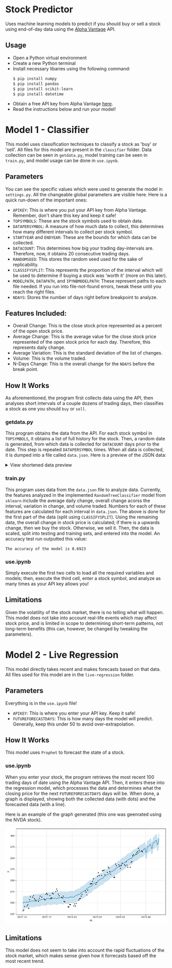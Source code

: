 # Stock Predictor
Uses machine learning models to predict if you should buy or sell a stock using end-of-day data using the [Alpha Vantage](https://www.alphavantage.co/) API.

## Usage
- Open a Python virtual environment
- Create a new Python terminal
- Install necessary libaries using the following command:
    ```
    $ pip install numpy
    $ pip install pandas
    $ pip install scikit-learn
    $ pip install datetime
    ```
- Obtain a free API key from Alpha Vantage [here](https://www.alphavantage.co/support/#api-key).
- Read the instructions below and run your model!

# Model 1 - Classifier
This model uses classification techniques to classify a stock as 'buy' or 'sell'. All files for this model are present in the `classifier` folder. Data collection can be seen in `getdata.py`, model training can be seen in `train.py`, and model usage can be done in `use.ipynb`.

## Parameters
You can see the specific values which were used to generate the model in `settings.py`. All the changeable global parameters are visible here. Here is a quick run-down of the important ones:
- `APIKEY`: This is where you put your API key from Alpha Vantage. Remember, don't share this key and keep it safe!
- `TOPSYMBOLS`: These are the stock symbols used to obtain data.
- `DATAPERSYMBOL`: A measure of how much data to collect, this determines how many different intervals to collect per stock symbol.
- `STARTYEAR` and `ENDYEAR`: These are the bounds for which data can be collected. 
- `DATACOUNT`: This determines how big your trading day-intervals are. Therefore, now, it obtains 20 consecutive trading days.
- `RANDOMSEED`: This stores the random seed used for the sake of replicability.
- `CLASSIFYSPLIT`: This represents the proportion of the interval which will be used to determine if buying a stock was 'worth it' (more on this later).
- `MODELPATH`, `DATAPATH`, and `IPYNBMODELPATH`: These represent paths to each file needed. If you run into file-not-found errors, tweak these until you reach the right files.
- `NDAYS`: Stores the number of days right before breakpoint to analyze.

## Features Included:
- Overall Change: This is the close stock price represented as a percent of the open stock price.
- Average Change: This is the average value for the close stock price represented of the open stock price for each day. Therefore, this represents daily change.
- Average Variation: This is the standard deviation of the list of changes.
- Volume: This is the volume traded.
- N-Days Change: This is the overall change for the `NDAYS` before the break point.

## How It Works
As aforementioned, the program first collects data using the API, then analyses short intervals of a couple dozens of trading days, then classifies a stock as one you should `buy` or `sell`.

### getdata.py
This program obtains the data from the API. For each stock symbol in `TOPSYMBOLS`, it obtains a list of full history for the stock. Then, a random date is generated, from which data is collected for `DATACOUNT` days prior to the date. This step is repeated `DATAPERSYMBOL` times. When all data is collected, it is dumped into a file called `data.json`. Here is a preview of the JSON data:

<details>
<summary>View shortened data preview</summary>

```json
{
    "AAPL": {
        "0": {
            "2021-01-13": {
                "1. open": "128.76",
                "2. high": "131.45",
                "3. low": "128.49",
                "4. close": "130.89",
                "5. adjusted close": "128.977899445506",
                "6. volume": "88636831",
                "7. dividend amount": "0.0000",
                "8. split coefficient": "1.0"
            },
            "2021-01-14": {
                "1. open": "130.8",
                "2. high": "131.0",
                "3. low": "128.76",
                "4. close": "128.91",
                "5. adjusted close": "127.026824184584",
                "6. volume": "90221755",
                "7. dividend amount": "0.0000",
                "8. split coefficient": "1.0"
            }
        },
        "1": {
            "2020-09-30": {
                "1. open": "113.79",
                "2. high": "117.26",
                "3. low": "113.62",
                "4. close": "115.81",
                "5. adjusted close": "113.921431150184",
                "6. volume": "142675184",
                "7. dividend amount": "0.0000",
                "8. split coefficient": "1.0"
            },
            "2020-10-01": {
                "1. open": "117.64",
                "2. high": "117.72",
                "3. low": "115.83",
                "4. close": "116.79",
                "5. adjusted close": "114.885449823244",
                "6. volume": "116120440",
                "7. dividend amount": "0.0000",
                "8. split coefficient": "1.0"
            }
        }
    }
    "MSFT": {
        "0": {
            "2018-01-16": {
                "1. open": "90.1",
                "2. high": "90.79",
                "3. low": "88.01",
                "4. close": "88.35",
                "5. adjusted close": "82.9724385309091",
                "6. volume": "35945428",
                "7. dividend amount": "0.0000",
                "8. split coefficient": "1.0"
            },
            "2018-01-17": {
                "1. open": "89.08",
                "2. high": "90.28",
                "3. low": "88.75",
                "4. close": "90.14",
                "5. adjusted close": "84.6534873704148",
                "6. volume": "24659472",
                "7. dividend amount": "0.0000",
                "8. split coefficient": "1.0"
            }
        }
    }
}
```
</details>

### train.py
This program uses data from the `data.json` file to analyze data. Currently, the features analyzed in the implemented `RandomTreeClassifier` model from `sklearn` include the average daily change, overall change acorss the interval, variation in change, and volume traded. Numbers for each of these features are calculated for each interval in `data.json`. The above is done for the first part of the data (split using `CLASSIFYSPLIT`). Using the remaining data, the overall change in stock price is calculated; if there is a upwards change, then we buy the stock. Otherwise, we sell it. Then, the data is scaled, split into testing and training sets, and entered into the model. An accuracy test run outputted this value: 

```
The accuracy of the model is 0.6923
```

### use.ipynb
Simply execute the first two cells to load all the required variables and models; then, execute the third cell, enter a stock symbol, and analyze as many times as your API key allows you!

## Limitations
Given the volatility of the stock market, there is no telling what will happen. This model does not take into account real-life events which may affect stock price, and is limited in scope to determining short-term patterns, not long-term benefits (this can, however, be changed by tweaking the parameters).

# Model 2 - Live Regression
This model directly takes recent and makes forecasts based on that data. All files used for this model are in the `live-regression` folder.

## Parameters
Everything is in the `use.ipynb` file!
- `APIKEY`: This is where you enter your API key. Keep it safe!
- `FUTUREFORECASTDAYS`: This is how many days the model will predict. Generally, keep this under 50 to avoid over-extrapolation.

## How It Works

This model uses `Prophet` to forecast the state of a stock.

### use.ipynb

When you enter your stock, the program retrieves the most recent 100 trading days of date using the Alpha Vantage API. Then, it enters these into the regression model, which processes the data and determines what the closing price for the next `FUTUREFORECASTDAYS` days will be. When done, a graph is displayed, showing both the collected data (with dots) and the forecasted data (with a line).

Here is an example of the graph generated (this one was geenrated using the NVDA stock).

![Example Graph](live-regression/output.png)

## Limitations

This model does not seem to take into account the rapid fluctuations of the stock market, which makes sense given how it forrecasts based off the most recent trend.

